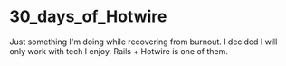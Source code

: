 # 30_days_of_Hotwire
Just something I'm doing while recovering from burnout. I decided I will only work with tech I enjoy. Rails + Hotwire is one of them.

